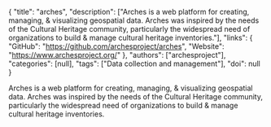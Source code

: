 {
  "title": "arches",
  "description": ["Arches is a web platform for creating, managing, & visualizing geospatial data. Arches was inspired by the needs of the Cultural Heritage community, particularly the widespread need of organizations to build & manage cultural heritage inventories."],
  "links": {
    "GitHub": "https://github.com/archesproject/arches",
    "Website": "https://www.archesproject.org/"
  },
  "authors": ["archesproject"],
  "categories": [null],
  "tags": ["Data collection and management"],
  "doi": null
}

<!-- Generated by csv2md.R – do not edit by hand -->

Arches is a web platform for creating, managing, & visualizing geospatial data. Arches was inspired by the needs of the Cultural Heritage community, particularly the widespread need of organizations to build & manage cultural heritage inventories.